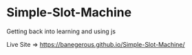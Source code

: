 # Simple-Slot-Machine
Getting back into learning and using js

Live Site => https://banegerous.github.io/Simple-Slot-Machine/
